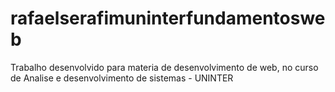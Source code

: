 # rafaelserafimuninterfundamentosweb
 Trabalho desenvolvido para materia de desenvolvimento de web, no curso de Analise e desenvolvimento de sistemas - UNINTER
